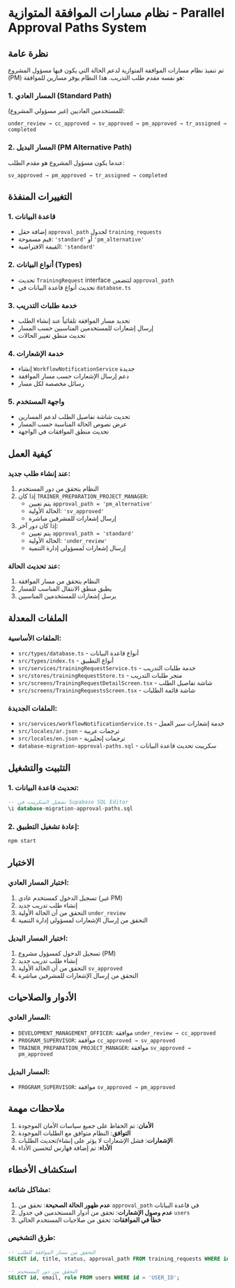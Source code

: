 # نظام مسارات الموافقة المتوازية - Parallel Approval Paths System

## نظرة عامة

تم تنفيذ نظام مسارات الموافقة المتوازية لدعم الحالة التي يكون فيها مسؤول المشروع (PM) هو نفسه مقدم طلب التدريب. هذا النظام يوفر مسارين للموافقة:

### 1. المسار العادي (Standard Path)
للمستخدمين العاديين (غير مسؤولي المشروع):
```
under_review → cc_approved → sv_approved → pm_approved → tr_assigned → completed
```

### 2. المسار البديل (PM Alternative Path)
عندما يكون مسؤول المشروع هو مقدم الطلب:
```
sv_approved → pm_approved → tr_assigned → completed
```

## التغييرات المنفذة

### 1. قاعدة البيانات
- إضافة حقل `approval_path` لجدول `training_requests`
- قيم مسموحة: `'standard'` أو `'pm_alternative'`
- القيمة الافتراضية: `'standard'`

### 2. أنواع البيانات (Types)
- تحديث `TrainingRequest` interface لتتضمن `approval_path`
- تحديث أنواع قاعدة البيانات في `database.ts`

### 3. خدمة طلبات التدريب
- تحديد مسار الموافقة تلقائياً عند إنشاء الطلب
- إرسال إشعارات للمستخدمين المناسبين حسب المسار
- تحديث منطق تغيير الحالات

### 4. خدمة الإشعارات
- إنشاء `WorkflowNotificationService` جديدة
- دعم إرسال الإشعارات حسب مسار الموافقة
- رسائل مخصصة لكل مسار

### 5. واجهة المستخدم
- تحديث شاشة تفاصيل الطلب لدعم المسارين
- عرض نصوص الحالة المناسبة حسب المسار
- تحديث منطق الموافقات في الواجهة

## كيفية العمل

### عند إنشاء طلب جديد:
1. النظام يتحقق من دور المستخدم
2. إذا كان `TRAINER_PREPARATION_PROJECT_MANAGER`:
   - يتم تعيين `approval_path = 'pm_alternative'`
   - الحالة الأولية: `'sv_approved'`
   - إرسال إشعارات للمشرفين مباشرة
3. إذا كان دور آخر:
   - يتم تعيين `approval_path = 'standard'`
   - الحالة الأولية: `'under_review'`
   - إرسال إشعارات لمسؤولي إدارة التنمية

### عند تحديث الحالة:
1. النظام يتحقق من مسار الموافقة
2. يطبق منطق الانتقال المناسب للمسار
3. يرسل إشعارات للمستخدمين المناسبين

## الملفات المعدلة

### الملفات الأساسية:
- `src/types/database.ts` - أنواع قاعدة البيانات
- `src/types/index.ts` - أنواع التطبيق
- `src/services/trainingRequestService.ts` - خدمة طلبات التدريب
- `src/stores/trainingRequestStore.ts` - متجر طلبات التدريب
- `src/screens/TrainingRequestDetailScreen.tsx` - شاشة تفاصيل الطلب
- `src/screens/TrainingRequestsScreen.tsx` - شاشة قائمة الطلبات

### الملفات الجديدة:
- `src/services/workflowNotificationService.ts` - خدمة إشعارات سير العمل
- `src/locales/ar.json` - ترجمات عربية
- `src/locales/en.json` - ترجمات إنجليزية
- `database-migration-approval-paths.sql` - سكريبت تحديث قاعدة البيانات

## التثبيت والتشغيل

### 1. تحديث قاعدة البيانات:
```sql
-- تشغيل السكريبت في Supabase SQL Editor
\i database-migration-approval-paths.sql
```

### 2. إعادة تشغيل التطبيق:
```bash
npm start
```

## الاختبار

### اختبار المسار العادي:
1. تسجيل الدخول كمستخدم عادي (غير PM)
2. إنشاء طلب تدريب جديد
3. التحقق من أن الحالة الأولية `under_review`
4. التحقق من إرسال الإشعارات لمسؤولي إدارة التنمية

### اختبار المسار البديل:
1. تسجيل الدخول كمسؤول مشروع (PM)
2. إنشاء طلب تدريب جديد
3. التحقق من أن الحالة الأولية `sv_approved`
4. التحقق من إرسال الإشعارات للمشرفين مباشرة

## الأدوار والصلاحيات

### المسار العادي:
- `DEVELOPMENT_MANAGEMENT_OFFICER`: موافقة `under_review → cc_approved`
- `PROGRAM_SUPERVISOR`: موافقة `cc_approved → sv_approved`
- `TRAINER_PREPARATION_PROJECT_MANAGER`: موافقة `sv_approved → pm_approved`

### المسار البديل:
- `PROGRAM_SUPERVISOR`: موافقة `sv_approved → pm_approved`

## ملاحظات مهمة

1. **الأمان**: تم الحفاظ على جميع سياسات الأمان الموجودة
2. **التوافق**: النظام متوافق مع الطلبات الموجودة
3. **الإشعارات**: فشل الإشعارات لا يؤثر على إنشاء/تحديث الطلبات
4. **الأداء**: تم إضافة فهارس لتحسين الأداء

## استكشاف الأخطاء

### مشاكل شائعة:
1. **عدم ظهور الحالة الصحيحة**: تحقق من `approval_path` في قاعدة البيانات
2. **عدم وصول الإشعارات**: تحقق من أدوار المستخدمين في جدول `users`
3. **خطأ في الموافقات**: تحقق من صلاحيات المستخدم الحالي

### طرق التشخيص:
```sql
-- التحقق من مسار الموافقة للطلب
SELECT id, title, status, approval_path FROM training_requests WHERE id = 'REQUEST_ID';

-- التحقق من دور المستخدم
SELECT id, email, role FROM users WHERE id = 'USER_ID';
```

